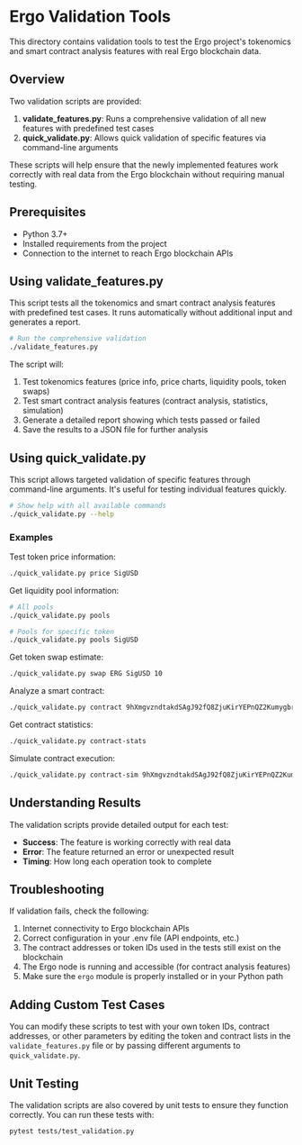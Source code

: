 # Ergo Validation Tools

This directory contains validation tools to test the Ergo project's tokenomics and smart contract analysis features with real Ergo blockchain data.

## Overview

Two validation scripts are provided:

1. **validate_features.py**: Runs a comprehensive validation of all new features with predefined test cases
2. **quick_validate.py**: Allows quick validation of specific features via command-line arguments

These scripts will help ensure that the newly implemented features work correctly with real data from the Ergo blockchain without requiring manual testing.

## Prerequisites

- Python 3.7+
- Installed requirements from the project
- Connection to the internet to reach Ergo blockchain APIs

## Using validate_features.py

This script tests all the tokenomics and smart contract analysis features with predefined test cases. It runs automatically without additional input and generates a report.

```bash
# Run the comprehensive validation
./validate_features.py
```

The script will:

1. Test tokenomics features (price info, price charts, liquidity pools, token swaps)
2. Test smart contract analysis features (contract analysis, statistics, simulation)
3. Generate a detailed report showing which tests passed or failed
4. Save the results to a JSON file for further analysis

## Using quick_validate.py

This script allows targeted validation of specific features through command-line arguments. It's useful for testing individual features quickly.

```bash
# Show help with all available commands
./quick_validate.py --help
```

### Examples

Test token price information:
```bash
./quick_validate.py price SigUSD
```

Get liquidity pool information:
```bash
# All pools
./quick_validate.py pools

# Pools for specific token
./quick_validate.py pools SigUSD
```

Get token swap estimate:
```bash
./quick_validate.py swap ERG SigUSD 10
```

Analyze a smart contract:
```bash
./quick_validate.py contract 9hXmgvzndtakdSAgJ92fQ8ZjuKirYEPnQZ2KumygbrJao1rr5ko
```

Get contract statistics:
```bash
./quick_validate.py contract-stats
```

Simulate contract execution:
```bash
./quick_validate.py contract-sim 9hXmgvzndtakdSAgJ92fQ8ZjuKirYEPnQZ2KumygbrJao1rr5ko
```

## Understanding Results

The validation scripts provide detailed output for each test:

- **Success**: The feature is working correctly with real data
- **Error**: The feature returned an error or unexpected result
- **Timing**: How long each operation took to complete

## Troubleshooting

If validation fails, check the following:

1. Internet connectivity to Ergo blockchain APIs
2. Correct configuration in your .env file (API endpoints, etc.)
3. The contract addresses or token IDs used in the tests still exist on the blockchain
4. The Ergo node is running and accessible (for contract analysis features)
5. Make sure the `ergo` module is properly installed or in your Python path

## Adding Custom Test Cases

You can modify these scripts to test with your own token IDs, contract addresses, or other parameters by editing the token and contract lists in the `validate_features.py` file or by passing different arguments to `quick_validate.py`.

## Unit Testing

The validation scripts are also covered by unit tests to ensure they function correctly. You can run these tests with:

```bash
pytest tests/test_validation.py
``` 